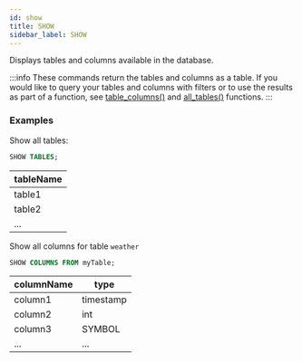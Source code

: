 ```yaml
---
id: show
title: SHOW
sidebar_label: SHOW
---
```


Displays tables and columns available in the database.

:::info
These commands return the tables and columns as a table. If you would
like to query your tables and columns with filters or to use the results as part
of a function, see [table_columns()](functionsMeta.md#table_columns) and
[all_tables()](functionsMeta.md#all_tables) functions.
:::

### Examples

Show all tables:

```sql
SHOW TABLES;
```

| tableName |
| --------- |
| table1    |
| table2    |
| ...       |

Show all columns for table `weather`

```sql
SHOW COLUMNS FROM myTable;
```

| columnName | type      |
| ---------- | --------- |
| column1    | timestamp |
| column2    | int       |
| column3    | SYMBOL    |
| ...        | ...       |
